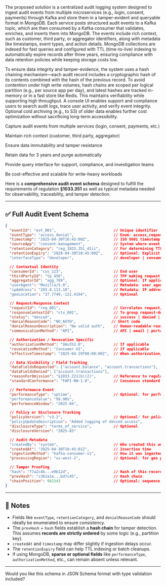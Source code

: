 The proposed solution is a centralized audit logging system designed to ingest audit events from multiple microservices (e.g., login, consent, payments) through Kafka and store them in a tamper-evident and queryable format in MongoDB. Each service posts structured audit events to a Kafka topic, which are then consumed by a Kafka consumer that validates, enriches, and inserts them into MongoDB. The events include rich context, such as customer, third party, or aggregator identifiers, along with metadata like timestamps, event types, and action details. MongoDB collections are indexed for fast queries and configured with TTL (time-to-live) indexing to automatically expire records after three years, ensuring compliance with data retention policies while keeping storage costs low.

To ensure data integrity and tamper-evidence, the system uses a hash chaining mechanism—each audit record includes a cryptographic hash of its contents combined with the hash of the previous record. To avoid contention under high write volumes, hash chains are scoped per logical partition (e.g., per source app per day), and latest hashes are tracked in-memory or in a fast store like Redis. This maintains verifiability while supporting high throughput. A console UI enables support and compliance users to search audit logs, trace user activity, and verify event integrity. Optional cold archiving (e.g., to S3) of older data enables further cost optimization without sacrificing long-term accessibility.

Capture audit events from multiple services (login, consent, payments, etc.)

Maintain rich context (customer, third party, aggregator)

Ensure data immutability and tamper resistance

Retain data for 3 years and purge automatically

Provide query interface for support, compliance, and investigation teams

Be cost-effective and scalable for write-heavy workloads

Here is a **comprehensive audit event schema** designed to fulfill the requirements of regulation **§1033.351** as well as typical metadata needed for observability, traceability, and tamper detection.

---

## ✅ Full Audit Event Schema

```json
{
  "eventId": "evt_001",                          // Unique identifier
  "eventType": "access_denial",                  // Enum: access_request, access_denial, information_request, information_denial, authorization_provided, authorization_revoked, performance_record, policy_updated, disclosure_provided
  "timestamp": "2025-04-30T10:45:00Z",           // ISO 8601 timestamp
  "sourceApp": "consent-management",             // System where event originated
  "retentionCategory": "reg_1033.351_d1ii",      // For determining TTL (3 years, etc.)
  "retentionExpiry": "2028-04-30T10:45:00Z",     // Optional: Explicit timestamp for deletion
  "interfaceType": "developer",                  // developer | consumer | internal

  // Contextual Identity
  "consumerId": "cus_123",                       // End user
  "thirdPartyId": "tp_456",                      // TPP making request
  "aggregatorId": "agg_789",                     // Optional: If applicable
  "userAgent": "Mozilla/5.0",                    // Metadata: user agent
  "ipAddress": "203.0.113.10",                   // Metadata: IP address
  "geoLocation": "37.7749,-122.4194",            // Optional

  // Request/Response Context
  "requestId": "req_001",                        // Correlates request/response
  "responseContextId": "ctx_001",                // To group request-denial pairs
  "status": "denied",                            // success | denied | pending
  "denialReasonCode": "NO_AUTH",                // Short code
  "denialReasonDescription": "No valid auth",    // Human-readable reason
  "communicationMethod": "API",                  // API | email | portal

  // Authorization / Revocation Specific
  "authorizationMethod": "OAuth2.0",             // If applicable
  "revocationMethod": "Consumer UI",             // If applicable
  "effectiveTimestamp": "2025-04-29T08:00:00Z",  // When authorization/revocation took effect

  // Data Visibility / Field Tracking
  "dataFieldsRequested": ["account.balance", "account.transactions"],
  "dataFieldsDenied": ["account.transactions"],
  "reasonForOmission": "§1033.221(b)(2)",        // Reference to regulation
  "standardConformance": "FAPI-RW-1.0",          // Consensus standard followed (optional)

  // Performance Event
  "performanceType": "uptime",                   // Optional: for performance_record
  "performanceValue": "99.98%",
  "performanceWindow": "2025-04",

  // Policy or Disclosure Tracking
  "policyVersion": "v3.2",                       // Optional: for policy_updated
  "policyUpdateDescription": "Added logging of denied access",
  "disclosureType": "terms_of_service",          // Optional
  "disclosureVersion": "2025-03"

  // Audit Metadata
  "createdBy": "system",                         // Who created this audit record
  "createdAt": "2025-04-30T10:45:01Z",           // Insertion time
  "ingestionMethod": "kafka-consumer-v1",        // How it was ingested
  "processingRegion": "us-west-2",               // Optional: for geo partitioning

  // Tamper Proofing
  "hash": "f7a2c4b...e9b12d",                    // Hash of this record
  "prevHash": "c3b1a1e...bd7c45",                // Hash chain
  "chainPosition": 982343                        // Optional: sequence number
}
```

---

## 🧾 Notes

* Fields like `eventType`, `retentionCategory`, and `denialReasonCode` should ideally be enumerated to ensure consistency.
* The `prevHash` + `hash` fields establish a **hash chain** for tamper detection. This assumes **records are strictly ordered** by some logic (e.g., partition key).
* `createdAt` and `timestamp` may differ slightly if ingestion delays occur.
* The `retentionExpiry` field can help TTL indexing or batch cleanups.
* If using MongoDB, **sparse or optional fields** like `performanceType`, `authorizationMethod`, etc., can remain absent unless relevant.

---

Would you like this schema in JSON Schema format with type validation included?
